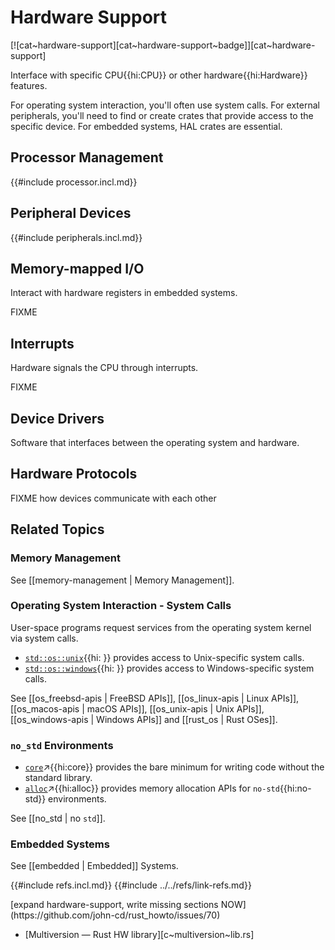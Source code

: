 # Hardware Support

[![cat~hardware-support][cat~hardware-support~badge]][cat~hardware-support]

Interface with specific CPU{{hi:CPU}} or other hardware{{hi:Hardware}} features.

For operating system interaction, you'll often use system calls. For external peripherals, you'll need to find or create crates that provide access to the specific device. For embedded systems, HAL crates are essential.

## Processor Management

{{#include processor.incl.md}}

## Peripheral Devices

{{#include peripherals.incl.md}}

## Memory-mapped I/O

Interact with hardware registers in embedded systems.

FIXME

## Interrupts

Hardware signals the CPU through interrupts.

FIXME

## Device Drivers

Software that interfaces between the operating system and hardware.

## Hardware Protocols

FIXME how devices communicate with each other

## Related Topics

### Memory Management

See [[memory-management | Memory Management]].

### Operating System Interaction - System Calls

User-space programs request services from the operating system kernel via system calls.

- [`std::os::unix`]( ){{hi: }} provides access to Unix-specific system calls.
- [`std::os::windows`]( ){{hi: }} provides access to Windows-specific system calls.

See [[os_freebsd-apis | FreeBSD APIs]], [[os_linux-apis | Linux APIs]], [[os_macos-apis | macOS APIs]], [[os_unix-apis | Unix APIs]], [[os_windows-apis | Windows APIs]] and [[rust_os | Rust OSes]].

### `no_std` Environments

- [`core`](https://doc.rust-lang.org/core/index.html)↗{{hi:core}} provides the bare minimum for writing code without the standard library.
- [`alloc`](https://doc.rust-lang.org/alloc/index.html)↗{{hi:alloc}} provides memory allocation APIs for `no-std`{{hi:no-std}} environments.

See [[no_std | no `std`]].

### Embedded Systems

See [[embedded | Embedded]] Systems.

{{#include refs.incl.md}}
{{#include ../../refs/link-refs.md}}

<div class="hidden">
[expand hardware-support, write missing sections NOW](https://github.com/john-cd/rust_howto/issues/70)

- [Multiversion — Rust HW library][c~multiversion~lib.rs]

</div>

